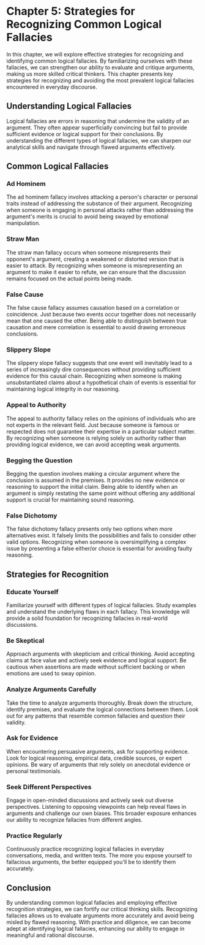 Chapter 5: Strategies for Recognizing Common Logical Fallacies
==============================================================

In this chapter, we will explore effective strategies for recognizing and identifying common logical fallacies. By familiarizing ourselves with these fallacies, we can strengthen our ability to evaluate and critique arguments, making us more skilled critical thinkers. This chapter presents key strategies for recognizing and avoiding the most prevalent logical fallacies encountered in everyday discourse.

**Understanding Logical Fallacies**
-----------------------------------

Logical fallacies are errors in reasoning that undermine the validity of an argument. They often appear superficially convincing but fail to provide sufficient evidence or logical support for their conclusions. By understanding the different types of logical fallacies, we can sharpen our analytical skills and navigate through flawed arguments effectively.

**Common Logical Fallacies**
----------------------------

### Ad Hominem

The ad hominem fallacy involves attacking a person's character or personal traits instead of addressing the substance of their argument. Recognizing when someone is engaging in personal attacks rather than addressing the argument's merits is crucial to avoid being swayed by emotional manipulation.

### Straw Man

The straw man fallacy occurs when someone misrepresents their opponent's argument, creating a weakened or distorted version that is easier to attack. By recognizing when someone is misrepresenting an argument to make it easier to refute, we can ensure that the discussion remains focused on the actual points being made.

### False Cause

The false cause fallacy assumes causation based on a correlation or coincidence. Just because two events occur together does not necessarily mean that one caused the other. Being able to distinguish between true causation and mere correlation is essential to avoid drawing erroneous conclusions.

### Slippery Slope

The slippery slope fallacy suggests that one event will inevitably lead to a series of increasingly dire consequences without providing sufficient evidence for this causal chain. Recognizing when someone is making unsubstantiated claims about a hypothetical chain of events is essential for maintaining logical integrity in our reasoning.

### Appeal to Authority

The appeal to authority fallacy relies on the opinions of individuals who are not experts in the relevant field. Just because someone is famous or respected does not guarantee their expertise in a particular subject matter. By recognizing when someone is relying solely on authority rather than providing logical evidence, we can avoid accepting weak arguments.

### Begging the Question

Begging the question involves making a circular argument where the conclusion is assumed in the premises. It provides no new evidence or reasoning to support the initial claim. Being able to identify when an argument is simply restating the same point without offering any additional support is crucial for maintaining sound reasoning.

### False Dichotomy

The false dichotomy fallacy presents only two options when more alternatives exist. It falsely limits the possibilities and fails to consider other valid options. Recognizing when someone is oversimplifying a complex issue by presenting a false either/or choice is essential for avoiding faulty reasoning.

**Strategies for Recognition**
------------------------------

### Educate Yourself

Familiarize yourself with different types of logical fallacies. Study examples and understand the underlying flaws in each fallacy. This knowledge will provide a solid foundation for recognizing fallacies in real-world discussions.

### Be Skeptical

Approach arguments with skepticism and critical thinking. Avoid accepting claims at face value and actively seek evidence and logical support. Be cautious when assertions are made without sufficient backing or when emotions are used to sway opinion.

### Analyze Arguments Carefully

Take the time to analyze arguments thoroughly. Break down the structure, identify premises, and evaluate the logical connections between them. Look out for any patterns that resemble common fallacies and question their validity.

### Ask for Evidence

When encountering persuasive arguments, ask for supporting evidence. Look for logical reasoning, empirical data, credible sources, or expert opinions. Be wary of arguments that rely solely on anecdotal evidence or personal testimonials.

### Seek Different Perspectives

Engage in open-minded discussions and actively seek out diverse perspectives. Listening to opposing viewpoints can help reveal flaws in arguments and challenge our own biases. This broader exposure enhances our ability to recognize fallacies from different angles.

### Practice Regularly

Continuously practice recognizing logical fallacies in everyday conversations, media, and written texts. The more you expose yourself to fallacious arguments, the better equipped you'll be to identify them accurately.

**Conclusion**
--------------

By understanding common logical fallacies and employing effective recognition strategies, we can fortify our critical thinking skills. Recognizing fallacies allows us to evaluate arguments more accurately and avoid being misled by flawed reasoning. With practice and diligence, we can become adept at identifying logical fallacies, enhancing our ability to engage in meaningful and rational discourse.
